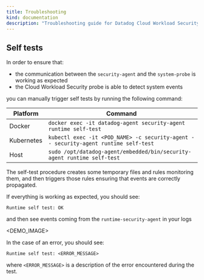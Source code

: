 ```yaml
---
title: Troubleshooting
kind: documentation
description: "Troubleshooting guide for Datadog Cloud Workload Security."
---
```


## Self tests

In order to ensure that:
- the communication between the `security-agent` and the `system-probe` is
working as expected
- the Cloud Workload Security probe is able to detect system events

you can manually trigger self tests by running the following command:

| Platform     | Command                                                                             |
| --------     | -------                                                                             |
| Docker       | `docker exec -it datadog-agent security-agent runtime self-test`                    |
| Kubernetes   | `kubectl exec -it <POD_NAME> -c security-agent -- security-agent runtime self-test` |
| Host         | `sudo /opt/datadog-agent/embedded/bin/security-agent runtime self-test`             |

The self-test procedure creates some temporary files and rules monitoring
them, and then triggers those rules ensuring that events are correctly propagated.

If everything is working as expected, you should see:
```
Runtime self test: OK
```
and then see events coming from the `runtime-security-agent` in your logs

<DEMO_IMAGE>

In the case of an error, you should see:
```
Runtime self test: <ERROR_MESSAGE>
```
where `<ERROR_MESSAGE>` is a description of the error encountered during the test.
